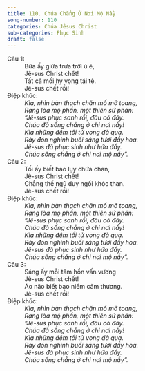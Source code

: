 ```yaml
---
title: 110. Chúa Chẳng Ở Nơi Mộ Nầy
song-number: 110
categories: Chúa Jêsus Christ
sub-categories: Phục Sinh
draft: false
---
```

<dl><dt>Câu 1:</dt><dd data-verse="1">Bữa ấy giữa trưa trời ủ ê, <br/>Jê-sus Christ chết! <br/>Tất cả mối hy vọng tái tê. <br/>Jê-sus chết rồi! </dd><dt>Điệp khúc:</dt><dd data-chorus="1"><em>Kìa, nhìn bàn thạch chặn mồ mở toang, <br/>Rạng lòa mộ phần, một thiên sứ phán: <br/>“Jê-sus phục sanh rồi, đâu có đây. <br/>Chúa đã sống chẳng ở chi nơi nầy! <br/>Kìa những đêm tối tử vong đà qua. <br/>Rày đón nghinh buổi sáng tươi đầy hoa. <br/>Jê-sus đã phục sinh như hứa đấy. <br/>Chúa sống chẳng ở chi nơi mộ nầy”. </em></dd><dt>Câu 2:</dt><dd data-verse="2">Tối ấy biết bao lụy chứa chan, <br/>Jê-sus Christ chết! <br/>Chẳng thế ngủ duy ngồi khóc than. <br/>Jê-sus chết rồi! </dd><dt>Điệp khúc:</dt><dd data-chorus="1"><em>Kìa, nhìn bàn thạch chặn mồ mở toang, <br/>Rạng lòa mộ phần, một thiên sứ phán: <br/>“Jê-sus phục sanh rồi, đâu có đây. <br/>Chúa đã sống chẳng ở chi nơi nầy! <br/>Kìa những đêm tối tử vong đà qua. <br/>Rày đón nghinh buổi sáng tươi đầy hoa. <br/>Jê-sus đã phục sinh như hứa đấy. <br/>Chúa sống chẳng ở chi nơi mộ nầy”. </em></dd><dt>Câu 3:</dt><dd data-verse="3">Sáng ấy mỗi tâm hồn vấn vương <br/>Jê-sus Christ chết! <br/>Ảo não biết bao niềm cảm thương. <br/>Jê-sus chết rồi! </dd><dt>Điệp khúc:</dt><dd data-chorus="1"><em>Kìa, nhìn bàn thạch chặn mồ mở toang, <br/>Rạng lòa mộ phần, một thiên sứ phán: <br/>“Jê-sus phục sanh rồi, đâu có đây. <br/>Chúa đã sống chẳng ở chi nơi nầy! <br/>Kìa những đêm tối tử vong đà qua. <br/>Rày đón nghinh buổi sáng tươi đầy hoa. <br/>Jê-sus đã phục sinh như hứa đấy. <br/>Chúa sống chẳng ở chi nơi mộ nầy”. </em></dd></dl>